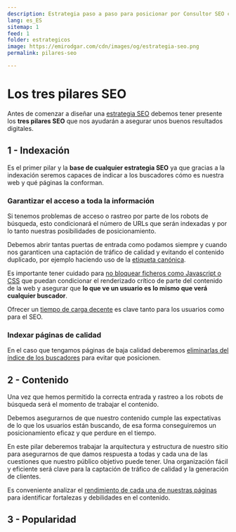 ```yaml
---
description: Estrategia paso a paso para posicionar por Consultor SEO con herramientas gratuitas.
lang: es_ES
sitemap: 1
feed: 1
folder: estrategicos
image: https://emirodgar.com/cdn/images/og/estrategia-seo.png
permalink: pilares-seo

---
```


# Los tres pilares SEO

Antes de comenzar a diseñar una [estrategia SEO](/estrategia-seo) debemos tener presente los **tres pilares SEO** que nos ayudarán a asegurar unos buenos resultados digitales.

## 1 - Indexación

Es el primer pilar y la **base de cualquier estrategia SEO** ya que gracias a la indexación seremos capaces de indicar a los buscadores cómo es nuestra web y qué páginas la conforman.

### Garantizar el acceso a toda la información 

Si tenemos problemas de acceso o rastreo por parte de los robots de búsqueda, esto condicionará el número de URLs que serán indexadas y por lo tanto nuestras posibilidades de posicionamiento.

Debemos abrir tantas puertas de entrada como podamos siempre y cuando nos garanticen una captación de tráfico de calidad y evitando el contenido duplicado, por ejemplo haciendo uso de la [etiqueta canónica](https://emirodgar.com/etiqueta-canonica). 

Es importante tener cuidado para [no bloquear ficheros como Javascript o CSS](https://emirodgar.com/bloquear-indexacion-js-css) que puedan condicionar el renderizado crítico de parte del contenido de la web y asegurar que **lo que ve un usuario es lo mismo que verá cualquier buscador**.

Ofrecer un [tiempo de carga decente](https://emirodgar.com/mejorar-tiempo-carga-web) es clave tanto para los usuarios como para el SEO.

### Indexar páginas de calidad

En el caso que tengamos páginas de baja calidad deberemos [eliminarlas del índice de los buscadores](https://emirodgar.com/eliminar-url-google) para evitar que posicionen.

## 2 - Contenido

Una vez que hemos permitido la correcta entrada y rastreo a los robots de búsqueda será el momento de trabajar el contenido.

Debemos asegurarnos de que nuestro contenido cumple las expectativas de lo que los usuarios están buscando, de esa forma conseguiremos un posicionamiento eficaz y que perdure en el tiempo.

En este pilar deberemos trabajar la arquitectura y estructura de nuestro sitio para asegurarnos de que damos respuesta a todas y cada una de las cuestiones que nuestro público objetivo puede tener. Una organización fácil y eficiente será clave para la captación de tráfico de calidad y la generación de clientes.

Es conveniente analizar el [rendimiento de cada una de nuestras páginas](https://emirodgar.com/ctr-resultados-google) para identificar fortalezas y debilidades en el contenido.



## 3 - Popularidad
<!--stackedit_data:
eyJoaXN0b3J5IjpbLTEyMjU2Mjg3OTAsODY2MjQ1MTA0XX0=
-->